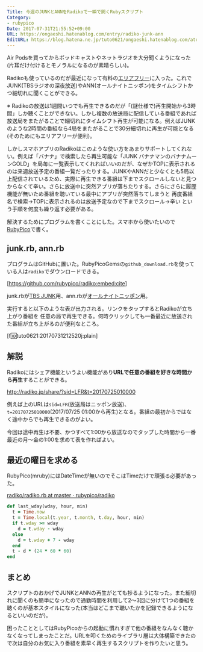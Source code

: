 ```yaml
---
Title: 今週のJUNKとANNをRadikoで一瞬で開くRubyスクリプト
Category:
- rubypico
Date: 2017-07-31T21:55:52+09:00
URL: https://ongaeshi.hatenablog.com/entry/radiko-junk-ann
EditURL: https://blog.hatena.ne.jp/tuto0621/ongaeshi.hatenablog.com/atom/entry/8599973812284292951
---
```


Air Podsを買ってからポッドキャストやネットラジオを大分聞くようになった(片耳だけ付けるとモノラルになるのが素晴らしい)。

Radikoも使っているのだが最近になって有料の[エリアフリー](http://radiko.jp/rg/premium/)に入った。これでJUNK(TBSラジオの深夜放送)やANN(オールナイトニッポン)をタイムシフトかつ細切れに聞くことができる。

※ Radikoの放送は1週間いつでも再生できるのだが「(謎仕様で)再生開始から3時間」しか聴くことができない。しかし複数の放送局に配信している番組であれば放送局をまたがることで細切れにタイムシフト再生が可能になる。例えばJUNKのような2時間の番組なら4局をまたがることで30分細切れに再生が可能となる(そのためにもエリアフリーが便利)。

しかしスマホアプリのRadikoはこのような使い方をあまりサポートしてくれない。例えば「バナナ」で検索したら再生可能な「JUNK バナナマンのバナナムーンGOLD」を局毎に一覧表示してくれればいいのだが、なぜかTOPに表示されるのは来週放送予定の番組一覧だったりする。JUNKやANNだと少なくとも5局以上配信されているため、実際に再生できる番組は下までスクロールしないと見つからなくて辛い。さらに放送中に突然アプリが落ちたりする。さらにさらに履歴機能が無いため番組を聴いている最中にアプリが突然落ちてしまうと 再度番組名で検索→TOPに表示されるのは放送予定なので下までスクロール→辛い という手順を何度も繰り返す必要がある。

解決するためにプログラムを書くことにした。スマホから使いたいので[RubyPico](http://rubypico.ongaeshi.me/)で書く。

## junk.rb, ann.rb
プログラムはGitHubに置いた。RubyPicoGemsの`github_download.rb`を使っている人は`radiko`でダウンロードできる。

[https://github.com/rubypico/radiko:embed:cite]

junk.rbが[TBS JUNK](https://www.tbsradio.jp/tag/%EF%BD%8A%EF%BD%95%EF%BD%8E%EF%BD%8B/)用、ann.rbが[オールナイトニッポン](http://www.allnightnippon.com/)用。

実行すると以下のような表が出力される。リンクをタップするとRadikoが立ち上がり番組を
任意の局で再生できる。何時クリックしても一番最近に放送された番組が立ち上がるのが便利なところ。

[f:id:tuto0621:20170731212520j:plain]

## 解説
Radikoにはシェア機能というよい機能があり<b>URLで任意の番組を好きな時間から再生</b>することができる。

http://radiko.jp/share/?sid=LFR&t=20170725010000

例えば上のURLは`sid=LFR`(放送局はニッポン放送)、`t=20170725010000`(2017/07/25 01:00から再生)となる。番組の最初からではなく途中からでも再生できるのがよい。

今回は途中再生は不要、かつすべて1:00から放送なのでタップした時間から一番最近の月～金の1:00を求めて表を作ればよい。

## 最近の曜日を求める
RubyPico(mruby)にはDateTimeが無いのでそこはTimeだけで頑張る必要があった。

[radiko/radiko.rb at master · rubypico/radiko](https://github.com/rubypico/radiko/blob/master/radiko.rb)

```ruby
def last_wday(wday, hour, min)
  t = Time.now
  t = Time.local(t.year, t.month, t.day, hour, min)
  if t.wday >= wday
    d = t.wday - wday
  else
    d = t.wday + 7 - wday
  end
  t - d * (24 * 60 * 60)
end
```

## まとめ
スクリプトのおかげでJUNKとANNの再生がとても捗るようになった。また細切れに聞くのも簡単になったので通勤時間を利用して2～3回に分けて1つの番組を聴くのが基本スタイルになった(本当はどこまで聴いたかを記録できるようになるといいのだが)。

困ったこととしてはRubyPicoからの起動に慣れすぎて他の番組をなんなく聴かなくなってしまったことだ。URLを叩くためのライブラリ層は大体構築できたので次は自分のお気に入り番組を素早く再生するスクリプトを作りたいと思う。

